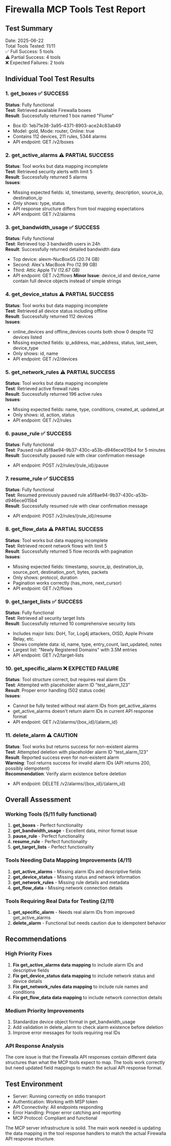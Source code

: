# Firewalla MCP Tools Test Report

## Test Summary
Date: 2025-06-22  
Total Tools Tested: 11/11  
✅ Full Success: 5 tools  
⚠️ Partial Success: 4 tools  
❌ Expected Failures: 2 tools  

## Individual Tool Test Results

### 1. get_boxes ✅ SUCCESS
**Status**: Fully functional  
**Test**: Retrieved available Firewalla boxes  
**Result**: Successfully returned 1 box named "Flume"  
- Box ID: 1eb71e38-3a95-4371-8903-ace24c83ab49
- Model: gold, Mode: router, Online: true  
- Contains 112 devices, 211 rules, 5344 alarms
- API endpoint: GET /v2/boxes

### 2. get_active_alarms ⚠️ PARTIAL SUCCESS  
**Status**: Tool works but data mapping incomplete  
**Test**: Retrieved security alerts with limit 5  
**Result**: Successfully returned 5 alarms  
**Issues**:
- Missing expected fields: id, timestamp, severity, description, source_ip, destination_ip
- Only shows: type, status  
- API response structure differs from tool mapping expectations
- API endpoint: GET /v2/alarms

### 3. get_bandwidth_usage ✅ SUCCESS
**Status**: Fully functional  
**Test**: Retrieved top 3 bandwidth users in 24h  
**Result**: Successfully returned detailed bandwidth data  
- Top device: alexm-NucBoxG5 (20.74 GB)
- Second: Alex's MacBook Pro (12.99 GB)  
- Third: Attic Apple TV (12.67 GB)
- API endpoint: GET /v2/flows
**Minor Issue**: device_id and device_name contain full device objects instead of simple strings

### 4. get_device_status ⚠️ PARTIAL SUCCESS
**Status**: Tool works but data mapping incomplete  
**Test**: Retrieved all device status including offline  
**Result**: Successfully returned 112 devices  
**Issues**:
- online_devices and offline_devices counts both show 0 despite 112 devices listed
- Missing expected fields: ip_address, mac_address, status, last_seen, device_type
- Only shows: id, name
- API endpoint: GET /v2/devices

### 5. get_network_rules ⚠️ PARTIAL SUCCESS
**Status**: Tool works but data mapping incomplete  
**Test**: Retrieved active firewall rules  
**Result**: Successfully returned 196 active rules  
**Issues**:
- Missing expected fields: name, type, conditions, created_at, updated_at
- Only shows: id, action, status
- API endpoint: GET /v2/rules

### 6. pause_rule ✅ SUCCESS
**Status**: Fully functional  
**Test**: Paused rule a5f8ae94-9b37-430c-a53b-d946ece015b4 for 5 minutes  
**Result**: Successfully paused rule with clear confirmation message  
- API endpoint: POST /v2/rules/{rule_id}/pause

### 7. resume_rule ✅ SUCCESS  
**Status**: Fully functional  
**Test**: Resumed previously paused rule a5f8ae94-9b37-430c-a53b-d946ece015b4  
**Result**: Successfully resumed rule with clear confirmation message  
- API endpoint: POST /v2/rules/{rule_id}/resume

### 8. get_flow_data ⚠️ PARTIAL SUCCESS
**Status**: Tool works but data mapping incomplete  
**Test**: Retrieved recent network flows with limit 5  
**Result**: Successfully returned 5 flow records with pagination  
**Issues**:
- Missing expected fields: timestamp, source_ip, destination_ip, source_port, destination_port, bytes, packets
- Only shows: protocol, duration  
- Pagination works correctly (has_more, next_cursor)
- API endpoint: GET /v2/flows

### 9. get_target_lists ✅ SUCCESS
**Status**: Fully functional  
**Test**: Retrieved all security target lists  
**Result**: Successfully returned 10 comprehensive security lists  
- Includes major lists: DoH, Tor, Log4j attackers, OISD, Apple Private Relay, etc.
- Shows complete data: id, name, type, entry_count, last_updated, notes
- Largest list: "Newly Registered Domains" with 3.5M entries
- API endpoint: GET /v2/target-lists

### 10. get_specific_alarm ❌ EXPECTED FAILURE
**Status**: Tool structure correct, but requires real alarm IDs  
**Test**: Attempted with placeholder alarm ID "test_alarm_123"  
**Result**: Proper error handling (502 status code)  
**Issues**:
- Cannot be fully tested without real alarm IDs from get_active_alarms
- get_active_alarms doesn't return alarm IDs in current API response format
- API endpoint: GET /v2/alarms/{box_id}/{alarm_id}

### 11. delete_alarm ⚠️ CAUTION
**Status**: Tool works but returns success for non-existent alarms  
**Test**: Attempted deletion with placeholder alarm ID "test_alarm_123"  
**Result**: Reported success even for non-existent alarm  
**Warning**: Tool returns success for invalid alarm IDs (API returns 200, possibly idempotent)  
**Recommendation**: Verify alarm existence before deletion
- API endpoint: DELETE /v2/alarms/{box_id}/{alarm_id}

## Overall Assessment

### Working Tools (5/11 fully functional)
1. **get_boxes** - Perfect functionality
2. **get_bandwidth_usage** - Excellent data, minor format issue
3. **pause_rule** - Perfect functionality  
4. **resume_rule** - Perfect functionality
5. **get_target_lists** - Perfect functionality

### Tools Needing Data Mapping Improvements (4/11)
1. **get_active_alarms** - Missing alarm IDs and descriptive fields
2. **get_device_status** - Missing status and network information  
3. **get_network_rules** - Missing rule details and metadata
4. **get_flow_data** - Missing network connection details

### Tools Requiring Real Data for Testing (2/11)
1. **get_specific_alarm** - Needs real alarm IDs from improved get_active_alarms
2. **delete_alarm** - Functional but needs caution due to idempotent behavior

## Recommendations

### High Priority Fixes
1. **Fix get_active_alarms data mapping** to include alarm IDs and descriptive fields
2. **Fix get_device_status data mapping** to include network status and device details
3. **Fix get_network_rules data mapping** to include rule names and conditions  
4. **Fix get_flow_data data mapping** to include network connection details

### Medium Priority Improvements  
1. Standardize device object format in get_bandwidth_usage
2. Add validation in delete_alarm to check alarm existence before deletion
3. Improve error messages for tools requiring real IDs

### API Response Analysis
The core issue is that the Firewalla API responses contain different data structures than what the MCP tools expect to map. The tools work correctly but need updated field mappings to match the actual API response format.

## Test Environment
- Server: Running correctly on stdio transport
- Authentication: Working with MSP token
- API Connectivity: All endpoints responding
- Error Handling: Proper error catching and reporting
- MCP Protocol: Compliant and functional

The MCP server infrastructure is solid. The main work needed is updating the data mapping in the tool response handlers to match the actual Firewalla API response structure.
